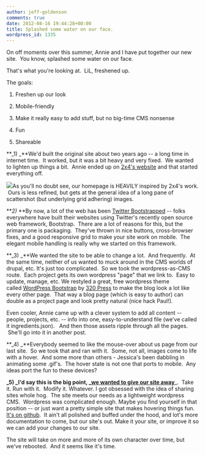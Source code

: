 ```yaml
---
author: jeff-goldenson
comments: true
date: 2012-08-16 19:44:28+00:00
title: Splashed some water on our face.
wordpress_id: 1335
---
```


On off moments over this summer, Annie and I have put together our new site.  You know, splashed some water on our face.

That's what you're looking at.  LiL, freshened up.

The goals:




  1. Freshen up our look


  2. Mobile-friendly


  3. Make it really easy to add stuff, but no big-time CMS nonsense


  4. Fun


  5. Shareable


**_1) _**We'd built the original site about two years ago -- a long time in internet time.  It worked, but it was a bit heavy and very fixed.  We wanted to lighten up things a bit.  Annie ended up on [2x4's website](http://2x4.org/) and that started everything off.

![](http://librarylab.law.harvard.edu/blog/wp-content/uploads/2012/08/2x4-178x300.png)As you'll no doubt see, our homepage is HEAVILY inspired by 2x4's work.  Ours is less refined, but gets at the general idea of a long pane of scattershot (but underlying grid adhering) images.

**_2)_ **By now, a lot of the web has been [Twitter Bootstrapped](http://twitter.github.com/bootstrap/) -- folks everywhere have built their websites using Twitter's recently open source web framework, Bootstrap.  There are a lot of reasons for this, but the primary one is packaging.  They've thrown in nice buttons, cross-browser fixes, and a good responsive grid to make your site work on mobile.  The elegant mobile handling is really why we started on this framework.

**_3) _**We wanted the site to be able to change a lot.  And frequently.  At the same time, neither of us wanted to muck around in the CMS worlds of drupal, etc. It's just too complicated.  So we took the wordpress-as-CMS route.  Each project gets its own wordpress "page" that we link to.  Easy to update, manage, etc. We restyled a great, free wordpress theme called [WordPress Bootstrap](http://320press.com/wpbs/) by [320 Press](http://320press.com/) to make the blog look a lot like every other page.  That way a blog page (which is easy to author) can double as a project page and look pretty natural (nice hack Paul!).

Even cooler, Annie came up with a clever system to add all content -- people, projects, etc. -- info into one, easy-to-understand file (we've called it ingredients.json).   And then those assets ripple through all the pages.  She'll go into it in another post.

**_4) _**Everybody seemed to like the mouse-over about us page from our last site.  So we took that and ran with it.  Some, not all, images come to life with a hover.  And some more than others - Jessica's been dabbling in animating some .gif's.  The hover state is not one that ports to mobile.  Any ideas port the fun to these devices?

**_5) _**I'd say this is the big point, _**[we wanted to give our site away](https://github.com/harvard-lil/website)**_.  Take it. Run with it.  Modify it. Whatever. I got obsessed with the idea of sharing sites whole hog.  The site meets our needs as a lightweight wordpress CMS.  Wordpress was complicated enough. Maybe you find yourself in that position -- or just want a pretty simple site that makes hovering things fun. [ It's on github](https://github.com/harvard-lil/website).  It ain't all polished and buffed under the hood, and lot's more documentation to come, but our site's out. Make it your site, or improve it so we can add your changes to our site.

The site will take on more and more of its own character over time, but we've rebooted.  And it seems like it's time.

